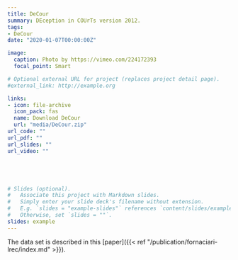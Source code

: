 ```yaml
---
title: DeCour
summary: DEception in COUrTs version 2012.
tags:
- DeCour
date: "2020-01-07T00:00:00Z"

image:
  caption: Photo by https://vimeo.com/224172393
  focal_point: Smart

# Optional external URL for project (replaces project detail page).
#external_link: http://example.org

links:
- icon: file-archive
  icon_pack: fas
  name: Download DeCour
  url: "media/DeCour.zip"
url_code: ""
url_pdf: ""
url_slides: ""
url_video: ""





# Slides (optional).
#   Associate this project with Markdown slides.
#   Simply enter your slide deck's filename without extension.
#   E.g. `slides = "example-slides"` references `content/slides/example-slides.md`.
#   Otherwise, set `slides = ""`.
slides: example
---
```


The data set is described in this [paper]({{< ref "/publication/fornaciari-lrec/index.md" >}}).
